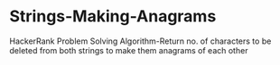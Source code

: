 # Strings-Making-Anagrams
HackerRank Problem Solving Algorithm-Return no. of characters to be deleted from both strings to make them anagrams of each other
